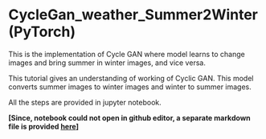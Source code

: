 # CycleGan_weather_Summer2Winter (PyTorch)
This is the implementation of Cycle GAN where model learns to change images and bring summer in winter images, and vice versa.

This tutorial gives an understanding of working of Cyclic GAN. This model converts summer images to winter images and winter to summer
images.

All the steps are provided in jupyter notebook.

**[Since, notebook could not open in github editor, a separate markdown file is provided [here](CycleGAN_%20markdown/CycleGAN.md)]**
